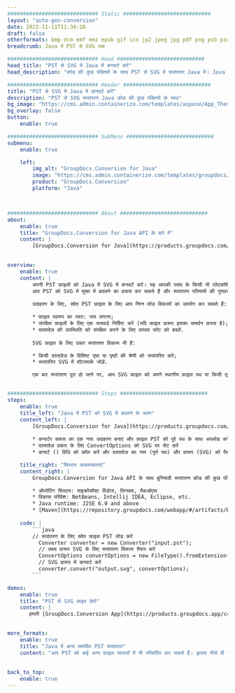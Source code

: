 ```yaml
---
############################# Static ############################
layout: "auto-gen-conversion"
date: 2022-11-11T11:34:28
draft: false
otherformats: bmp dcm emf emz epub gif ico jp2 jpeg jpg pdf png psb psd svg svgz tex tga tif tiff webp wmf wmz xps
breadcrumb: Java में PST से SVG तक

############################# Head ############################
head_title: "PST से SVG में Java में कनवर्ट करें"
head_description: "कोड की कुछ पंक्तियों के साथ PST से SVG में रूपांतरण Java में। Java के लिए GroupDocs दस्तावेज़ रूपांतरण API का उपयोग करके 160 से अधिक फ़ाइल स्वरूपों को रूपांतरित करें"

############################# Header ############################
title: "PST से SVG में Java में कनवर्ट करें"
description: "PST से SVG रूपांतरण Java कोड की कुछ पंक्तियों के साथ"
bg_image: "https://cms.admin.containerize.com/templates/aspose/App_Themes/V3/images/bg/header1.png"
bg_overlay: false
button:
    enable: true

############################# SubMenu ############################
submenu:
    enable: true

    left:
        img_alt: "GroupDocs.Conversion for Java"
        image: "https://cms.admin.containerize.com/templates/groupdocs/images/product-logos/90x90-noborder/groupdocs-conversion-java.png"
        product: "GroupDocs.Conversion"
        platform: "Java"



############################# About ############################
about:
    enable: true
    title: "GroupDocs.Conversion for Java API के बारे में"
    content: |
        [GroupDocs.Conversion for Java](https://products.groupdocs.com/conversion/java/) लोकप्रिय छवि और दस्तावेज़ स्वरूपों जैसे Microsoft Office, OpenDocument, PDF, HTML, ईमेल, CAD के बीच कनवर्ट करने के लिए एक उन्नत फ़ाइल स्वरूप रूपांतरण API है। और कोड की कुछ पंक्तियों के साथ और भी बहुत कुछ। मूल एपीआई स्वचालित रूप से मूल दस्तावेजों के प्रारूपों का पता लगाता है और परिवर्तित दस्तावेजों को अनुकूलित करने के लिए कई विकल्प प्रदान करता है। किसी दस्तावेज़ से जानकारी निकालने के कार्य के साथ, यह डिफ़ॉल्ट रूप से स्थानीय डिस्क में रूपांतरण परिणामों की कैशिंग का भी समर्थन करता है। हालाँकि, किसी भी प्रकार के कैश स्टोरेज को उपयुक्त इंटरफेस - Amazon S3, Dropbox, Google Drive, Windows Azure, Reddis, या किसी अन्य को लागू करके समर्थित किया जा सकता है।
    

overview:
    enable: true
    content: |
        अपनी PST फ़ाइलों को Java में SVG में कनवर्ट करें। यह आपकी पसंद के किसी भी प्लेटफ़ॉर्म, जैसे कि Windows, Linux, macOS पर Java कोड की केवल कुछ पंक्तियाँ लेता है।
        आप PST को SVG में मुफ्त में बदलने का प्रयास कर सकते हैं और रूपांतरण परिणामों की गुणवत्ता का मूल्यांकन कर सकते हैं। सरल फ़ाइल रूपांतरण स्क्रिप्ट के साथ, आप PST स्रोत फ़ाइल को लोड करने और SVG आउटपुट को संग्रहीत करने के लिए अधिक परिष्कृत विकल्प आज़मा सकते हैं। 
        
        उदाहरण के लिए, स्रोत PST फ़ाइल के लिए आप निम्न लोड विकल्पों का उपयोग कर सकते हैं:

        * फ़ाइल स्वरूप का स्वत: पता लगाना;
        * संरक्षित फ़ाइलों के लिए एक पासवर्ड निर्दिष्ट करें (यदि फ़ाइल प्रारूप इसका समर्थन करता है);
        * दस्तावेज़ की उपस्थिति को संरक्षित करने के लिए लापता फोंट को बदलें.
        
        SVG फ़ाइल के लिए उन्नत रूपांतरण विकल्प भी हैं:

        * किसी दस्तावेज़ के विशिष्ट पृष्ठ या पृष्ठों की श्रेणी को रूपांतरित करें;
        * रूपांतरित SVG में वॉटरमार्क जोड़ें.

        एक बार रूपांतरण पूरा हो जाने पर, आप SVG फ़ाइल को अपने स्थानीय फ़ाइल पथ या किसी तृतीय पक्ष संग्रहण जैसे FTP, Amazon S3, Google ड्राइव, ड्रॉपबॉक्स आदि में सहेज सकते हैं। कृपया ध्यान दें - PST SVG के लिए, आपको कोई अतिरिक्त सॉफ़्टवेयर स्थापित करने की आवश्यकता नहीं है, जैसे MS Office, Open Office, Adobe Acrobat Reader आदि।


############################# Steps ############################
steps:
    enable: true
    title_left: "Java में PST को SVG में बदलने के चरण"
    content_left: |
        [GroupDocs.Conversion for Java](https://products.groupdocs.com/conversion/java/) डेवलपर्स को कोड की कुछ पंक्तियों के साथ PST फ़ाइल को SVG में आसानी से बदलने की अनुमति देता है।
        
        * कन्वर्टर क्लास का एक नया उदाहरण बनाएं और फ़ाइल PST को पूरे पथ के साथ अपलोड करें
        * दस्तावेज़ प्रकार के लिए ConvertOptions को SVG पर सेट करें
        * कन्वर्ट () विधि को कॉल करें और दस्तावेज़ का नाम (पूर्ण पथ) और प्रारूप (SVG) को पैरामीटर के रूप में पास करें

    title_right: "सिस्टम आवश्यकताएं"
    content_right: |
        GroupDocs.Conversion for Java API के साथ बुनियादी रूपांतरण कोड की कुछ पंक्तियों के साथ किया जा सकता है। हमारे एपीआई सभी प्रमुख प्लेटफॉर्म और ऑपरेटिंग सिस्टम पर समर्थित हैं। नीचे दिए गए कोड को निष्पादित करने से पहले, सुनिश्चित करें कि आपके सिस्टम पर निम्नलिखित पूर्वापेक्षाएँ स्थापित हैं।

        * ऑपरेटिंग सिस्टम: माइक्रोसॉफ्ट विंडोज, लिनक्स, मैकओएस
        * विकास परिवेश: NetBeans, Intellij IDEA, Eclipse, etc.
        * Java runtime: J2SE 6.0 and above
        * [Maven](https://repository.groupdocs.com/webapp/#/artifacts/browse/tree/General/repo/com/groupdocs/groupdocs-conversion) से नवीनतम GroupDocs.Conversion for Java प्राप्त करें
         
    code: |
        ```java    
        // रूपांतरण के लिए स्रोत फ़ाइल PST लोड करें
          Converter converter = new Converter("input.pst");
          // लक्ष्य प्रारूप SVG के लिए रूपांतरण विकल्प तैयार करें
          ConvertOptions convertOptions = new FileType().fromExtension("svg").getConvertOptions();
          // SVG प्रारूप में कनवर्ट करें
          converter.convert("output.svg", convertOptions);
        ```

demos:
    enable: true
    title: "PST से SVG लाइव डेमो"
    content: |
       हमारी [GroupDocs.Conversion App](https://products.groupdocs.app/conversion/family) वेबसाइट पर जाएँ और PST से SVG अभी रूपांतरण करने का प्रयास करें। फ्री डेमो के निम्नलिखित फायदे हैं
          

more_formats:
    enable: true
    title: "Java में अन्य समर्थित PST रूपांतरण"
    content: "आप PST को कई अन्य फ़ाइल स्वरूपों में भी परिवर्तित कर सकते हैं। कृपया नीचे दी गई सूची देखें।"
       
       
back_to_top:
    enable: true
---
```

